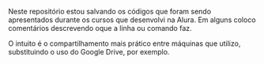 Neste repositório estou salvando os códigos que foram sendo apresentados durante os cursos que desenvolvi na Alura. Em alguns coloco comentários descrevendo oque a linha ou comando faz.

O intuito é o compartilhamento mais prático entre máquinas que utilizo, substituindo o uso do Google Drive, por exemplo.